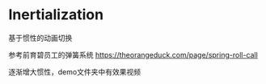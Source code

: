 # Inertialization
基于惯性的动画切换

参考前育碧员工的弹簧系统 https://theorangeduck.com/page/spring-roll-call

逐渐增大惯性，demo文件夹中有效果视频


